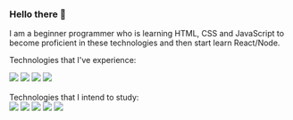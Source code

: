 ### Hello there 👋

I am a beginner programmer who is learning HTML, CSS and JavaScript to become proficient in these technologies and then start learn React/Node.


Technologies that I've experience:
<div>
<img src = https://img.shields.io/badge/JavaScript-F7DF1E?style=for-the-badge&logo=javascript&logoColor=black>
<img src = https://img.shields.io/badge/HTML5-E34F26?style=for-the-badge&logo=html5&logoColor=white>
<img src = https://img.shields.io/badge/CSS3-1572B6?style=for-the-badge&logo=css3&logoColor=white>
<img src = https://img.shields.io/badge/MySQL-00000F?style=for-the-badge&logo=mysql&logoColor=white>
</div>
<br>
Technologies that I intend to study:
<div>
<img src = https://img.shields.io/badge/React-20232A?style=for-the-badge&logo=react&logoColor=61DAFB>
<img src = https://img.shields.io/badge/Node.js-43853D?style=for-the-badge&logo=node.js&logoColor=white>
<img src = https://img.shields.io/badge/React_Native-20232A?style=for-the-badge&logo=react&logoColor=61DAFB>
<img src = https://img.shields.io/badge/TypeScript-007ACC?style=for-the-badge&logo=typescript&logoColor=white>
<img src = https://img.shields.io/badge/Amazon_AWS-232F3E?style=for-the-badge&logo=amazon-aws&logoColor=white>
<div>
